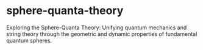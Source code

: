 # sphere-quanta-theory
Exploring the Sphere-Quanta Theory: Unifying quantum mechanics and string theory through the geometric and dynamic properties of fundamental quantum spheres.
